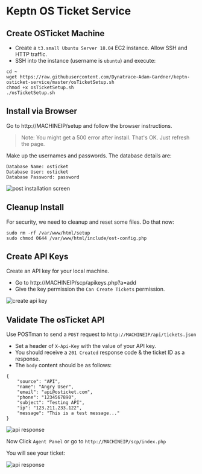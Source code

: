 # Keptn OS Ticket Service

## Create OSTicket Machine

* Create a `t3.small Ubuntu Server 18.04` EC2 instance. Allow SSH and HTTP traffic.
* SSH into the instance (username is `ubuntu`) and execute:
```
cd ~
wget https://raw.githubusercontent.com/Dynatrace-Adam-Gardner/keptn-osticket-service/master/osTicketSetup.sh
chmod +x osTicketSetup.sh
./osTicketSetup.sh
````

## Install via Browser
Go to http://MACHINEIP/setup and follow the browser instructions.

> Note: You might get a 500 error after install. That's OK. Just refresh the page.

Make up the usernames and passwords. The database details are:
```
Database Name: osticket
Database User: osticket
Database Password: password
```

![post installation screen](assets/osticket_1.png)

## Cleanup Install
For security, we need to cleanup and reset some files. Do that now:
```
sudo rm -rf /var/www/html/setup
sudo chmod 0644 /var/www/html/include/ost-config.php
```

## Create API Keys
Create an API key for your local machine.
* Go to http://MACHINEIP/scp/apikeys.php?a=add
* Give the key permission the `Can Create Tickets` permission.

![create api key](assets/osticket_2.png)

## Validate The osTicket API
Use POSTman to send a `POST` request to `http://MACHINEIP/api/tickets.json`
* Set a header of `X-Api-Key` with the value of your API key.
* You should receive a `201 Created` response code & the ticket ID as a response.
* The `body` content should be as follows:
```
{
    "source": "API",
    "name": "Angry User",
    "email": "api@osticket.com",
    "phone": "1234567890",
    "subject": "Testing API",
    "ip": "123.211.233.122",
    "message": "This is a test message..."
}
```

![api response](assets/osticket_3.png)

Now Click `Agent Panel` or go to `http://MACHINEIP/scp/index.php`

You will see your ticket:

![api response](assets/osticket_4.png)
